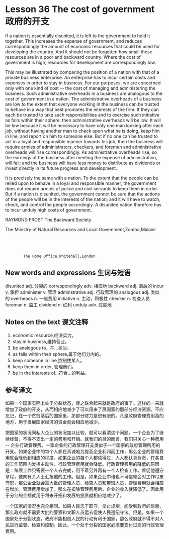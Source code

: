 # Lesson 36 The cost of government 政府的开支
If a nation is essentially disunited, it is left to the government to hold it together. This increases the expense of government, and reduces correspondingly the amount of economic resources that could be used for developing the country. And it should not be forgotten how small those resources are in a poor and backward country. Where the cost of government is high, resources for development are correspondingly low.

This may be illustrated by comparing the position of a nation with that of a private business enterprise. An enterprise has to incur certain costs and expenses in order to stay in business. For our purposes, we are concerned only with one kind of cost -- the cost of managing and administering the business. Such administrative overheads in a business are analogous to the cost of government in a nation. The administrative overheads of a business are low to the extent that everyone working in the business can be trusted to behave in a way that best promotes the interests of the firm. If they can each be trusted to take such responsibilities and to exercise such initiative as falls within their sphere, then administrative overheads will be low. It will be low because it will be necessary to have only one man looking after each job, without having another man to check upon what he is doing, keep him in line, and report on him to someone else. But if no one can be trusted to act in a loyal and responsible manner towards his job, then the business will require armies of administrators, checkers, and foremen and administrative overheads will rise correspondingly. As administrative overheads rise, so the earnings of the business after meeting the expense of administration, will fall; and the business will have less money to distribute as dividends or invest directly in its future progress and development.

It is precisely the same with a nation. To the extent that the people can be relied upon to behave in a loyal and responsible manner, the government does not require armies of police and civil servants to keep them in order. But if a nation is disunited, the government cannot be sure that the actions of the people will be in the interests of the nation; and it will have to watch, check, and control the people accordingly. A disunited nation therefore has to incur unduly high costs of government.

RAYMOND FROST The Backward Society

The Ministry of Natural Resources and Local Govemment,Zomba,Malawi
				
					 
			
			
				
			The Home Office,Whitehall,London

## New words and expressions 生词与短语

disunited adj. 分裂的
correspondingly adv. 相应地
backward adj. 落后的
incur v. 承担
administer v. 管理
adminstrative adj. 行政管理的
analogous adj. 类似的
overheads n. 一般费用
initiative n. 主动，积极性
checker n. 检查人员
foreman n. 监工
dividend n. 红利
unduly adv. 过度地

## Notes on the text 课文注释

1. economic resource,经济实力。
2. stay in business,维持营业。
3. be analogous to...与...类似。
4. as falls within their sphere,属于他们分内的。
5. keep someone in line,控制住某人。
6. keep them in order, 管理他们。
7. be in the interests of...符合...的利益。

## 参考译文

如果一个国家实际上处于分裂状态，使之联合起来就是政府的事了。这样的一来就增加了政府的开支，从而相应地减少了可以用来了展国家的那部分经济资源。不应忘记，在一个贫穷落后的国家里，那部分财力是很有限的。凡是政府管理费用高的地方，用于发展国家经济的资金就会相应地减少。

把国家的状况同私人企业的状况加以比较，就可以看清这个问题。一个企业为了继续经营，不得不支出一定的费用和开销。就我们的目的而言，我们只关心一种费用 -- 企业行政管理费。一家企业的行政管理开支类似于一个国家的政府管理所用的开支。如果企业中的每个人都在真诚地为提高企业利润而工作，那么企业的管理费用就会降低到相应的程度。如果企业的每个人都信得过，人人都认真负责，在各自的工作范围内发挥主动性，行政管理费用就会降低。行政管理费用的降低的原因是：每项工作只需要一个人去完成，用不着另外再有一个人检查工作。督促他遵守章程，或向有关人士汇报他的工作。但是，如果企业中谁也不可信赖会对工作尽忠守职，那公企业就会需大批的管理人员、检查人员和带班人员，管理费用就会相应在增加。管理费用增加了，那么在扣除管理费用后，企业的收入就降低了。因此用于分红的金额就用于将来开拓和发展的投资就相应地减少了。

一个国家的情况也完全相同。如果人民忠于职守，举止规矩，能受到政府的信赖，那么政府就不需要大批的警察和文职人员运去促使人民遵纪守法。但是，如果一个国家处于分裂状态，政府不能相信人民的行动有利于国家，那么政府就不得不对人民进行监督、检查和控制。因此，一个处于分裂的国家必须要支付过高的行政管理费用。
